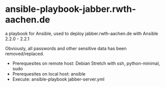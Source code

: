 # ansible-playbook-jabber.rwth-aachen.de
a playbook for Ansible, used to deploy jabber.rwth-aachen.de with Ansible 2.2.0 - 2.2.1

Obviously, all passwords and other sensitive data has been removed/replaced.

* Prerequesites on remote host:	Debian Stretch with ssh, python-minimal, sudo
* Prerequesites on local host:	ansible
* Execute:			ansible-playbook jabber-server.yml
